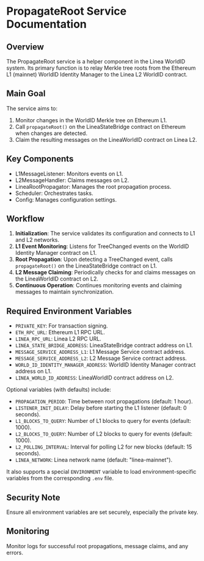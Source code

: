 # PropagateRoot Service Documentation

## Overview

The PropagateRoot service is a helper component in the Linea WorldID system. Its primary function is to relay Merkle
tree roots from the Ethereum L1 (mainnet) WorldID Identity Manager to the Linea L2 WorldID contract.

## Main Goal

The service aims to:

1. Monitor changes in the WorldID Merkle tree on Ethereum L1.
2. Call `propagateRoot()` on the LineaStateBridge contract on Ethereum when changes are detected.
3. Claim the resulting messages on the LineaWorldID contract on Linea L2.

## Key Components

- L1MessageListener: Monitors events on L1.
- L2MessageHandler: Claims messages on L2.
- LineaRootPropagator: Manages the root propagation process.
- Scheduler: Orchestrates tasks.
- Config: Manages configuration settings.

## Workflow

1. **Initialization**: The service validates its configuration and connects to L1 and L2 networks.
2. **L1 Event Monitoring**: Listens for TreeChanged events on the WorldID Identity Manager contract on L1.
3. **Root Propagation**: Upon detecting a TreeChanged event, calls `propagateRoot()` on the LineaStateBridge contract on
   L1.
4. **L2 Message Claiming**: Periodically checks for and claims messages on the LineaWorldID contract on L2.
5. **Continuous Operation**: Continues monitoring events and claiming messages to maintain synchronization.

## Required Environment Variables

- `PRIVATE_KEY`: For transaction signing.
- `ETH_RPC_URL`: Ethereum L1 RPC URL.
- `LINEA_RPC_URL`: Linea L2 RPC URL.
- `LINEA_STATE_BRIDGE_ADDRESS`: LineaStateBridge contract address on L1.
- `MESSAGE_SERVICE_ADDRESS_L1`: L1 Message Service contract address.
- `MESSAGE_SERVICE_ADDRESS_L2`: L2 Message Service contract address.
- `WORLD_ID_IDENTITY_MANAGER_ADDRESS`: WorldID Identity Manager contract address on L1.
- `LINEA_WORLD_ID_ADDRESS`: LineaWorldID contract address on L2.

Optional variables (with defaults) include:

- `PROPAGATION_PERIOD`: Time between root propagations (default: 1 hour).
- `LISTENER_INIT_DELAY`: Delay before starting the L1 listener (default: 0 seconds).
- `L1_BLOCKS_TO_QUERY`: Number of L1 blocks to query for events (default: 1000).
- `L2_BLOCKS_TO_QUERY`: Number of L2 blocks to query for events (default: 1000).
- `L2_POLLING_INTERVAL`: Interval for polling L2 for new blocks (default: 15 seconds).
- `LINEA_NETWORK`: Linea network name (default: "linea-mainnet").

It also supports a special `ENVIRONMENT` variable to load environment-specific variables from the corresponding `.env`
file.

## Security Note

Ensure all environment variables are set securely, especially the private key.

## Monitoring

Monitor logs for successful root propagations, message claims, and any errors.
